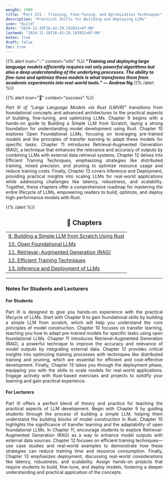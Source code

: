 ```yaml
---
weight: 1900
title: "Part III - Training, Fine-Tuning, and Optimization Techniques"
description: "Practical Skills for Building and Deploying LLMs"
icon: "build"
date: "2024-11-19T16:42:29.193931+07:00"
lastmod: "2024-11-19T16:42:29.193931+07:00"
katex: true
draft: false
toc: true
---
```


{{% alert icon="💡" context="info" %}}
<strong>"<em>Training and deploying large language models efficiently requires not only powerful algorithms but also a deep understanding of the underlying processes. The ability to fine-tune and optimize these models is what transforms them from academic experiments into real-world tools.</em>" — Andrew Ng</strong>
{{% /alert %}}

{{% alert icon="📘" context="success" %}}
<p style="text-align: justify;">
<em>Part III of "Large Language Models via Rust (LMVR)"</em> transitions from foundational concepts and advanced architectures to the practical aspects of building, fine-tuning, and optimizing LLMs. Chapter 9 begins with a hands-on guide to Building a Simple LLM from Scratch, laying a strong foundation for understanding model development using Rust. Chapter 10 explores Open Foundational LLMs, focusing on leveraging pre-trained models and the principles of transfer learning to adapt these models for specific tasks. Chapter 11 introduces Retrieval-Augmented Generation (RAG), a technique that enhances the relevance and accuracy of outputs by combining LLMs with external data retrieval systems. Chapter 12 delves into Efficient Training Techniques, emphasizing strategies like distributed training, mixed precision, and pruning to optimize resource usage and reduce training costs. Finally, Chapter 13 covers Inference and Deployment, providing practical insights into scaling LLMs for real-world applications while addressing challenges like latency, robustness, and scalability. Together, these chapters offer a comprehensive roadmap for mastering the entire lifecycle of LLMs, empowering readers to build, optimize, and deploy high-performance models with Rust.
</p>
{{% /alert %}}

<center>

## **🧠 Chapters**

</center>

<div class="container mt-4">
    <div class="row">
        <div class="col-md-12">
            <table class="table table-hover">
                <tbody>
                    <tr>
                        <td><a href="/docs/part-iii/chapter-9/" class="text-decoration-none">9. Building a Simple LLM from Scratch Using Rust</a></td>
                    </tr>
                    <tr>
                        <td><a href="/docs/part-iii/chapter-10/" class="text-decoration-none">10. Open Foundational LLMs</a></td>
                    </tr>
                    <tr>
                        <td><a href="/docs/part-iii/chapter-11/" class="text-decoration-none">11. Retrieval-Augmented Generation (RAG)</a></td>
                    </tr>
                    <tr>
                        <td><a href="/docs/part-iii/chapter-12/" class="text-decoration-none">12. Efficient Training Techniques</a></td>
                    </tr>
                    <tr>
                        <td><a href="/docs/part-iii/chapter-13/" class="text-decoration-none">13. Inference and Deployment of LLMs</a></td>
                    </tr>
                </tbody>
            </table>
        </div>
    </div>
</div>

---

### Notes for Students and Lecturers

<div class="container mt-4">
    <div class="row">
        <div class="col-md-6">
            <h4 class="text-primary">For Students</h4>
            <p style="text-align: justify;">
            Part III is designed to give you hands-on experience with the practical lifecycle of LLMs. Start with Chapter 9 to gain foundational skills by building a simple LLM from scratch, which will help you understand the core principles of model construction. Chapter 10 focuses on transfer learning, teaching you how to adapt pre-trained models for specific tasks using open foundational LLMs. Chapter 11 introduces Retrieval-Augmented Generation (RAG), a powerful technique to improve the accuracy and relevance of model outputs by integrating external data. Chapter 12 provides critical insights into optimizing training processes with techniques like distributed training and pruning, which are essential for efficient and cost-effective development. Finally, Chapter 13 takes you through the deployment phase, equipping you with the skills to scale models for real-world applications. Engage actively with Rust-based exercises and projects to solidify your learning and gain practical experience.
            </p>
        </div>
        <div class="col-md-6">
            <h4 class="text-success">For Lecturers</h4>
            <p style="text-align: justify;">
            Part III offers a perfect blend of theory and practice for teaching the practical aspects of LLM development. Begin with Chapter 9 by guiding students through the process of building a simple LLM, helping them understand the building blocks of model construction in Rust. Chapter 10 highlights the significance of transfer learning and the adaptability of open foundational LLMs. In Chapter 11, encourage students to explore Retrieval-Augmented Generation (RAG) as a way to enhance model outputs with external data sources. Chapter 12 focuses on efficient training techniques—use case studies and real-world examples to demonstrate how these strategies can reduce training time and resource consumption. Finally, Chapter 13 emphasizes deployment, discussing real-world considerations like latency, robustness, and scalability. Assign hands-on projects that require students to build, fine-tune, and deploy models, fostering a deeper understanding and practical application of the concepts.
            </p>
        </div>
    </div>
</div>
